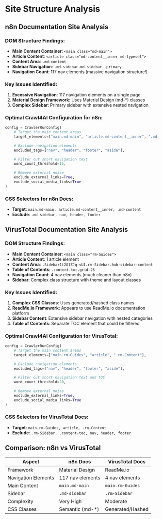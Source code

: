 # Site Structure Analysis

## n8n Documentation Site Analysis

### DOM Structure Findings:
- **Main Content Container**: `<main class="md-main">`
- **Article Content**: `<article class="md-content__inner md-typeset">`
- **Content Area**: `.md-content`
- **Sidebar Navigation**: `.md-sidebar.md-sidebar--primary`
- **Navigation Count**: 117 nav elements (massive navigation structure!)

### Key Issues Identified:
1. **Excessive Navigation**: 117 navigation elements on a single page
2. **Material Design Framework**: Uses Material Design (md-*) classes
3. **Complex Sidebar**: Primary sidebar with extensive nested navigation

### Optimal Crawl4AI Configuration for n8n:
```python
config = CrawlerRunConfig(
    # Target the main content areas
    target_elements=["main.md-main", "article.md-content__inner", ".md-content"],
    
    # Exclude navigation elements
    excluded_tags=["nav", "header", "footer", "aside"],
    
    # Filter out short navigation text
    word_count_threshold=15,
    
    # Remove external noise
    exclude_external_links=True,
    exclude_social_media_links=True
)
```

### CSS Selectors for n8n Docs:
- **Target**: `main.md-main, article.md-content__inner, .md-content`
- **Exclude**: `.md-sidebar, nav, header, footer`


## VirusTotal Documentation Site Analysis

### DOM Structure Findings:
- **Main Content Container**: `<main class="rm-Guides">`
- **Article Content**: 1 article element
- **Content Area**: `.Sidebar1t2G1ZJq-vU1.rm-Sidebar.hub-sidebar-content`
- **Table of Contents**: `.content-toc.grid-25`
- **Navigation Count**: 4 nav elements (much cleaner than n8n)
- **Sidebar**: Complex class structure with theme and layout classes

### Key Issues Identified:
1. **Complex CSS Classes**: Uses generated/hashed class names
2. **ReadMe.io Framework**: Appears to use ReadMe.io documentation platform
3. **Sidebar Content**: Extensive sidebar navigation with nested categories
4. **Table of Contents**: Separate TOC element that could be filtered

### Optimal Crawl4AI Configuration for VirusTotal:
```python
config = CrawlerRunConfig(
    # Target the main content areas
    target_elements=["main.rm-Guides", "article", ".rm-Content"],
    
    # Exclude navigation elements
    excluded_tags=["nav", "header", "footer", "aside"],
    
    # Filter out short navigation text and TOC
    word_count_threshold=20,
    
    # Remove external noise
    exclude_external_links=True,
    exclude_social_media_links=True
)
```

### CSS Selectors for VirusTotal Docs:
- **Target**: `main.rm-Guides, article, .rm-Content`
- **Exclude**: `.rm-Sidebar, .content-toc, nav, header, footer`

## Comparison: n8n vs VirusTotal

| Aspect | n8n Docs | VirusTotal Docs |
|--------|----------|-----------------|
| Framework | Material Design | ReadMe.io |
| Navigation Elements | 117 nav elements | 4 nav elements |
| Main Content | `main.md-main` | `main.rm-Guides` |
| Sidebar | `.md-sidebar` | `.rm-Sidebar` |
| Complexity | Very High | Moderate |
| CSS Classes | Semantic (md-*) | Generated/Hashed |

